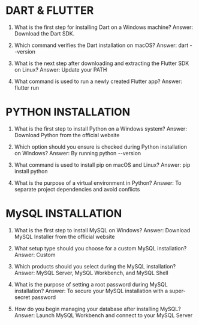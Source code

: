 # DART & FLUTTER
1. What is the first step for installing Dart on a Windows machine?
Answer: Download the Dart SDK.

2. Which command verifies the Dart installation on macOS?
Answer: dart --version

3. What is the next step after downloading and extracting the Flutter SDK on Linux?
Answer:  Update your PATH

4. What command is used to run a newly created Flutter app?
Answer:  flutter run 

# PYTHON INSTALLATION
1. What is the first step to install Python on a Windows system?
Answer: Download Python from the official website 

2. Which option should you ensure is checked during Python installation on Windows?
Answer: By running python --version 

3. What command is used to install pip on macOS and Linux?
Answer: pip install python

4. What is the purpose of a virtual environment in Python?
Answer:  To separate project dependencies and avoid conflicts 

# MySQL INSTALLATION
1. What is the first step to install MySQL on Windows?
Answer:  Download MySQL Installer from the official website 

2. What setup type should you choose for a custom MySQL installation?
Answer: Custom

3. Which products should you select during the MySQL installation?
Answer: MySQL Server, MySQL Workbench, and MySQL Shell

4. What is the purpose of setting a root password during MySQL installation?
Answer:  To secure your MySQL installation with a super-secret password

5. How do you begin managing your database after installing MySQL?
Answer: Launch MySQL Workbench and connect to your MySQL Server 